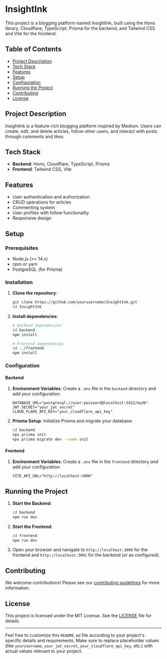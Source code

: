

# InsightInk

This project is a blogging platform named InsightInk, built using the Hono library, Cloudflare, TypeScript, Prisma for the backend, and Tailwind CSS and Vite for the frontend.

## Table of Contents

- [Project Description](#project-description)
- [Tech Stack](#tech-stack)
- [Features](#features)
- [Setup](#setup)
- [Configuration](#configuration)
- [Running the Project](#running-the-project)
- [Contributing](#contributing)
- [License](#license)

## Project Description

InsightInk is a feature-rich blogging platform inspired by Medium. Users can create, edit, and delete articles, follow other users, and interact with posts through comments and likes.

## Tech Stack

- **Backend**: Hono, Cloudflare, TypeScript, Prisma
- **Frontend**: Tailwind CSS, Vite

## Features

- User authentication and authorization
- CRUD operations for articles
- Commenting system
- User profiles with follow functionality
- Responsive design

## Setup

### Prerequisites

- Node.js (>= 14.x)
- npm or yarn
- PostgreSQL (for Prisma)

### Installation

1. **Clone the repository**:
   ```sh
   git clone https://github.com/yourusername/InsightInk.git
   cd InsightInk
   ```

2. **Install dependencies**:
   ```sh
   # Backend dependencies
   cd backend
   npm install

   # Frontend dependencies
   cd ../frontend
   npm install
   ```

### Configuration

#### Backend

1. **Environment Variables**:
   Create a `.env` file in the `backend` directory and add your configuration:

   ```env
   DATABASE_URL="postgresql://user:password@localhost:5432/mydb"
   JWT_SECRET="your_jwt_secret"
   CLOUD_FLARE_API_KEY="your_cloudflare_api_key"
   ```

2. **Prisma Setup**:
   Initialize Prisma and migrate your database:

   ```sh
   cd backend
   npx prisma init
   npx prisma migrate dev --name init
   ```

#### Frontend

1. **Environment Variables**:
   Create a `.env` file in the `frontend` directory and add your configuration:

   ```env
   VITE_API_URL="http://localhost:3000"
   ```

## Running the Project

1. **Start the Backend**:
   ```sh
   cd backend
   npm run dev
   ```

2. **Start the Frontend**:
   ```sh
   cd frontend
   npm run dev
   ```

3. Open your browser and navigate to `http://localhost:3000` for the frontend and `http://localhost:3001` for the backend (or as configured).

## Contributing

We welcome contributions! Please see our [contributing guidelines](CONTRIBUTING.md) for more information.

## License

This project is licensed under the MIT License. See the [LICENSE](LICENSE) file for details.

---

Feel free to customize this `README.md` file according to your project's specific details and requirements. Make sure to replace placeholder values (like `yourusername`, `your_jwt_secret`, `your_cloudflare_api_key`, etc.) with actual values relevant to your project.
